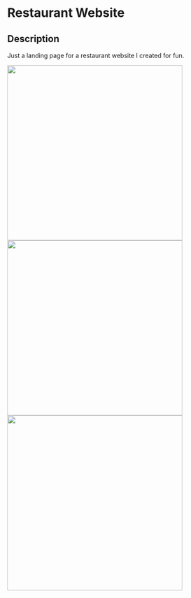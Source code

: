 # Restaurant Website

## Description

Just a landing page for a restaurant website I created for fun.

<image src="./public/restaurant-website-start.png" height="400px">
<image src="./public/restaurant-website-gallery.png" height="400px">
<image src="./public/restaurant-website-reservation.png" height="400px">

